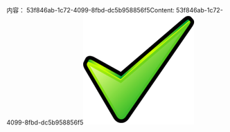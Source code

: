 <span data-ttu-id="c84c2-101">内容： 53f846ab-1c72-4099-8fbd-dc5b958856f5</span><span class="sxs-lookup"><span data-stu-id="c84c2-101">Content: 53f846ab-1c72-4099-8fbd-dc5b958856f5</span></span>![图像](06e02ad0-4077-4c19-9c27-ed5194f406c8.png)
